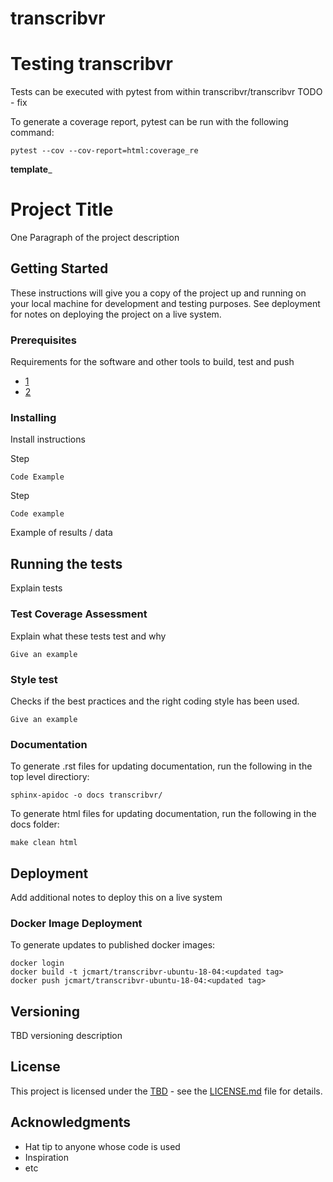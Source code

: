 

# transcribvr



# Testing transcribvr
Tests can be executed with pytest from within transcribvr/transcribvr
   TODO - fix 

To generate a coverage report, pytest can be run with the following command:

    pytest --cov --cov-report=html:coverage_re

______template_______

# Project Title

One Paragraph of the project description

## Getting Started

These instructions will give you a copy of the project up and running on
your local machine for development and testing purposes. See deployment
for notes on deploying the project on a live system.

### Prerequisites

Requirements for the software and other tools to build, test and push 
- [1](https://www.tbd.com)
- [ 2](https://www.tbd.com)

### Installing

Install instructions

Step

    Code Example

Step

    Code example


Example of results / data

## Running the tests

Explain tests

### Test Coverage Assessment

Explain what these tests test and why

    Give an example

### Style test

Checks if the best practices and the right coding style has been used.

    Give an example

### Documentation

To generate .rst files for updating documentation, run the following in the top level directiory:

    sphinx-apidoc -o docs transcribvr/

To generate html files for updating documentation, run the following in the docs folder:

    make clean html

## Deployment

Add additional notes to deploy this on a live system

### Docker Image Deployment

To generate updates to published docker images:

    docker login
    docker build -t jcmart/transcribvr-ubuntu-18-04:<updated tag>
    docker push jcmart/transcribvr-ubuntu-18-04:<updated tag>

## Versioning

TBD versioning description

## License

This project is licensed under the [TBD](LICENSE.md) - see the [LICENSE.md](LICENSE.md) file for
details.

## Acknowledgments

  - Hat tip to anyone whose code is used
  - Inspiration
  - etc


